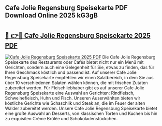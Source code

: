 ## Cafe Jolie Regensburg Speisekarte PDF Download Online 2025 kG3gB

# <h2><a href="http://gc7i7m.nevu.top/?p=Cafe+Jolie+Regensburg+Speisekarte">🔗 👉🔴 Cafe Jolie Regensburg Speisekarte 2025 PDF</a></h2>

[![Cafe Jolie Regensburg Speisekarte 2025 PDF](https://i.imgur.com/dBaPXMq.png)](http://gc7i7m.nevu.top/?p=Cafe+Jolie+Regensburg+Speisekarte)
Die Cafe Jolie Regensburg Speisekarte des Restaurants oder Cafés bietet nicht nur ein Menü mit Gerichten, sondern auch eine Gelegenheit für Sie, etwas zu finden, das für Ihren Geschmack köstlich und passend ist. Auf unserer Cafe Jolie Regensburg Speisekarte empfehlen wir einen Salatbereich, in dem Sie aus über 10 verschiedenen Salaten wählen können, die mit frischen Zutaten zubereitet werden. Für Fleischliebhaber gibt es auf unserer Cafe Jolie Regensburg Speisekarte eine Auswahl an Gerichten: Rindfleisch, Schweinefleisch, Huhn und Fisch. Unseren Auserwählten bieten wir köstliche Gerichte wie Schaschlik und Steak an, die im Feuer der alten Wälder zubereitet werden. Unsere Cafe Jolie Regensburg Speisekarte bietet eine große Auswahl an Desserts, von klassischen Torten und Kuchen bis hin zu exquisiten Crème Brûlée und Schokoladenstückchen.
